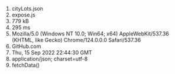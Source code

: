 1. cityLots.json
2. expose.js
3. 779 kB
4. 295 ms
5. Mozilla/5.0 (Windows NT 10.0; Win64; x64) AppleWebKit/537.36 (KHTML, like Gecko) Chrome/124.0.0.0 Safari/537.36
6. GitHub.com
7. Thu, 15 Sep 2022 22:44:30 GMT
8. application/json; charset=utf-8
9. fetchData()
